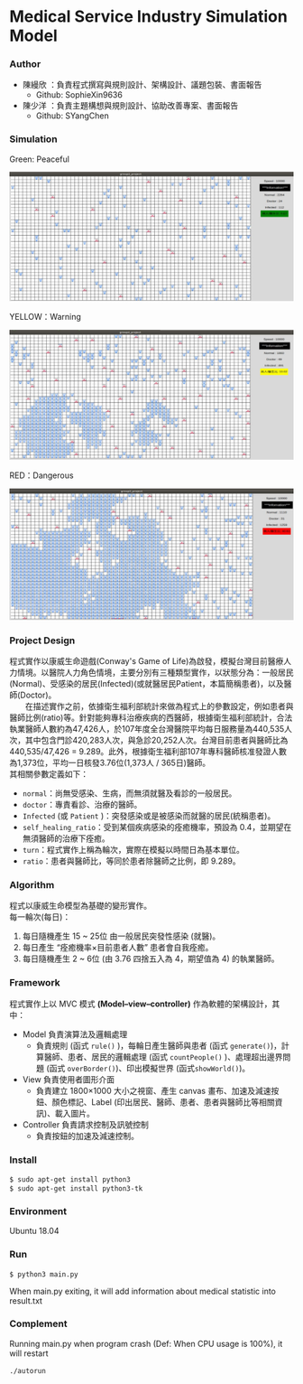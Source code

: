 # Medical Service Industry Simulation Model

### Author
* 陳縵欣 ：負責程式撰寫與規則設計、架構設計、議題包裝、書面報告
    * Github: SophieXin9636
* 陳少洋 ：負責主題構想與規則設計、協助改善專案、書面報告
    * Github: SYangChen

### Simulation

Green: Peaceful

<img src="./img/simulation_01.JPG">

YELLOW：Warning

<img src="./img/simulation_02.JPG">

RED：Dangerous

<img src="./img/simulation_03.JPG">


### Project Design

程式實作以康威生命遊戲(Conway's Game of Life)為啟發，模擬台灣目前醫療人力情境。以醫院人力角色情境，主要分別有三種類型實作，以狀態分為：一般居民(Normal)、受感染的居民(Infected)(或就醫居民Patient，本篇簡稱患者)，以及醫師(Doctor)。<br>
　　在描述實作之前，依據衛生福利部統計來做為程式上的參數設定，例如患者與醫師比例(ratio)等。針對能夠專科治療疾病的西醫師，根據衛生福利部統計，合法執業醫師人數約為47,426人，於107年度全台灣醫院平均每日服務量為440,535人次，其中包含門診420,283人次，與急診20,252人次。台灣目前患者與醫師比為440,535/47,426  = 9.289。此外，根據衛生福利部107年專科醫師核准發證人數為1,373位，平均一日核發3.76位(1,373人 / 365日)醫師。<br>
其相關參數定義如下：

* `normal`：尚無受感染、生病，而無須就醫及看診的一般居民。
* `doctor`：專責看診、治療的醫師。
* `Infected` (或 `Patient` )：突發感染或是被感染而就醫的居民(統稱患者)。
* `self_healing_ratio`：受到某個疾病感染的痊癒機率，預設為 0.4，並期望在無須醫師的治療下痊癒。
* `turn`：程式實作上稱為輪次，實際在模擬以時間日為基本單位。
* `ratio`：患者與醫師比，等同於患者除醫師之比例，即 9.289。



### Algorithm

程式以康威生命模型為基礎的變形實作。<br>
每一輪次(每日)：

1. 每日隨機產生 15 ~ 25位 由一般居民突發性感染 (就醫)。
2. 每日產生 “痊癒機率×目前患者人數” 患者會自我痊癒。
3. 每日隨機產生 2 ~ 6位 (由 3.76 四捨五入為 4，期望值為 4) 的執業醫師。



### Framework

程式實作上以 MVC 模式 **(Model–view–controller)** 作為軟體的架構設計，其中：

* Model 負責演算法及邏輯處理
  * 負責規則 (函式 `rule()` )，每輪日產生醫師與患者 (函式 `generate()`)，計算醫師、患者、居民的邏輯處理 (函式 `countPeople()` )、處理超出邊界問題 (函式 `overBorder()`)、印出模擬世界 (函式`showWorld()`)。
* View 負責使用者圖形介面
  * 負責建立 1800×1000 大小之視窗、產生 canvas 畫布、加速及減速按鈕、顏色標記、Label (印出居民、醫師、患者、患者與醫師比等相關資訊)、載入圖片。
* Controller 負責請求控制及訊號控制
  * 負責按鈕的加速及減速控制。

### Install

```
$ sudo apt-get install python3
$ sudo apt-get install python3-tk
```

### Environment
Ubuntu 18.04

### Run
```
$ python3 main.py
```
When main.py exiting, it will add information about medical statistic into result.txt


### Complement

Running main.py when program crash (Def: When CPU usage is 100%), it will restart
```
./autorun
```



